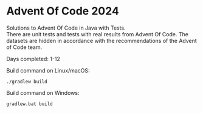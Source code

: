 # Advent Of Code 2024

Solutions to Advent Of Code in Java with Tests.<br />
There are unit tests and tests with real results from Advent Of Code.
The datasets are hidden in accordance with the recommendations of the Advent of Code team.

Days completed: 1-12 <br />

Build command on Linux/macOS:
```
./gradlew build
```

Build command on Windows:
```
gradlew.bat build
```
